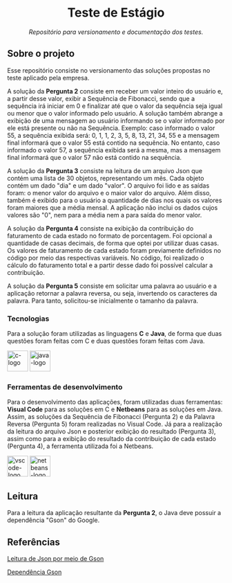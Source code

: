 <h1 align="center">Teste de Estágio</h1>
<p align="center"><i>Repositório para versionamento e documentação dos testes.</i></p>

##  Sobre o projeto

Esse repositório consiste no versionamento das soluções propostas no teste aplicado pela empresa.

A solução da <b>Pergunta 2</b> consiste em receber um valor inteiro do usuário e, a partir desse valor, exibir a Sequência de Fibonacci, sendo que a sequência irá iniciar em 0 e finalizar até que o valor da sequência seja igual ou menor que o valor informado pelo usuário. A solução também abrange a exibição de uma mensagem ao usuário informando se o valor informado por ele está presente ou não na Sequência.
Exemplo: caso informado o valor 55, a sequência exibida será: 0, 1, 1, 2, 3, 5, 8, 13, 21, 34, 55 e a mensagem final informará que o valor 55 está contido na sequência. No entanto, caso informado o valor 57, a sequência exibida será a mesma, mas a mensagem final informará que o valor 57 não está contido na sequência.

A solução da <b>Pergunta 3</b> consiste na leitura de um arquivo Json que contém uma lista de 30 objetos, representando um mês. Cada objeto contém um dado "dia" e um dado "valor". O arquivo foi lido e as saídas foram: o menor valor do arquivo e o maior valor do arquivo. Além disso, também é exibido para o usuário a quantidade de dias nos quais os valores foram maiores que a média mensal. A aplicação não inclui os dados cujos valores são "0", nem para a média nem a para saída do menor valor.

A solução da <b>Pergunta 4</b> consiste na exibição da contribuição do faturamento de cada estado no formato de porcentagem. Foi opcional a quantidade de casas decimais, de forma que optei por utilizar duas casas. Os valores de faturamento de cada estado foram previamente definidos no código por meio das respectivas variáveis. No código, foi realizado o cálculo do faturamento total e a partir desse dado foi possível calcular a contribuição.

A solução da <b>Pergunta 5</b> consiste em solicitar uma palavra ao usuário e a aplicação retornar a palavra reversa, ou seja, invertendo os caracteres da palavra. Para tanto, solicitou-se inicialmente o tamanho da palavra.


### Tecnologias

Para a solução foram utilizadas as linguagens <b>C</b> e <b>Java</b>, de forma que duas questões foram feitas com C e duas questões foram feitas com Java.

<p display="inline-block">
  <img width="48" src="https://upload.wikimedia.org/wikipedia/commons/1/18/C_Programming_Language.svg" alt="c-logo"/>
  <img width="48" src="https://upload.wikimedia.org/wikipedia/pt/3/30/Java_programming_language_logo.svg" alt="java-logo"/>
</p>
                                                                                                  
### Ferramentas de desenvolvimento

Para o desenvolvimento das aplicações, foram utilizadas duas ferramentas: <b>Visual Code</b> para as soluções em C e <b>Netbeans</b> para as soluções em Java. Assim, as soluções da Sequência de Fibonacci (Pergunta 2) e da Palavra Reversa (Pergunta 5) foram realizadas no Visual Code. Já para a realização da leitura do arquivo Json e posterior exibição do resultado (Pergunta 3), assim como para a exibição do resultado da contribuição de cada estado (Pergunta 4), a ferramenta utilizada foi a Netbeans.

<p display="inline-block">
  <img width="48" src="https://upload.wikimedia.org/wikipedia/commons/thumb/9/9a/Visual_Studio_Code_1.35_icon.svg/2048px-Visual_Studio_Code_1.35_icon.svg.png" alt="vscode-logo"/>
  <img width="48" src="https://upload.wikimedia.org/wikipedia/commons/9/98/Apache_NetBeans_Logo.svg" alt="netbeans-logo"/>
</p>

## Leitura
Para a leitura da aplicação resultante da <b>Pergunta 2</b>, o Java deve possuir a dependência "Gson" do Google.

## Referências
[Leitura de Json por meio de Gson](https://attacomsian.com/blog/gson-read-json-file)

[Dependência Gson](https://mvnrepository.com/artifact/com.google.code.gson/gson/2.8.6)
